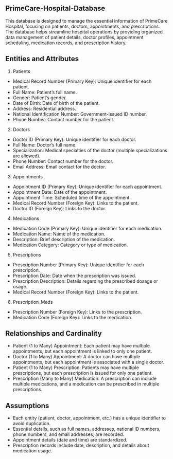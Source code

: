 ## PrimeCare-Hospital-Database
This database is designed to manage the essential information of PrimeCare Hospital, focusing on patients, doctors, appointments, and prescriptions. The database helps streamline hospital operations by providing organized data management of patient details, doctor profiles, appointment scheduling, medication records, and prescription history.

## Entities and Attributes
1. Patients
- Medical Record Number (Primary Key): Unique identifier for each patient.
- Full Name: Patient’s full name.
- Gender: Patient’s gender.
- Date of Birth: Date of birth of the patient.
- Address: Residential address.
- National Identification Number: Government-issued ID number.
- Phone Number: Contact number for the patient.

2. Doctors
- Doctor ID (Primary Key): Unique identifier for each doctor.
- Full Name: Doctor’s full name.
- Specialization: Medical specialties of the doctor (multiple specializations are allowed).
- Phone Number: Contact number for the doctor.
- Email Address: Email contact for the doctor.

3. Appointments
- Appointment ID (Primary Key): Unique identifier for each appointment.
- Appointment Date: Date of the appointment.
- Appointment Time: Scheduled time of the appointment.
- Medical Record Number (Foreign Key): Links to the patient.
- Doctor ID (Foreign Key): Links to the doctor.

4. Medications
- Medication Code (Primary Key): Unique identifier for each medication.
- Medication Name: Name of the medication.
- Description: Brief description of the medication.
- Medication Category: Category or type of medication.

5. Prescriptions
- Prescription Number (Primary Key): Unique identifier for each prescription.
- Prescription Date: Date when the prescription was issued.
- Prescription Description: Details regarding the prescribed dosage or usage.
- Medical Record Number (Foreign Key): Links to the patient.

6. Prescription_Meds
- Prescription Number (Foreign Key): Links to the prescription.
- Medication Code (Foreign Key): Links to the medication.

## Relationships and Cardinality
- Patient (1 to Many) Appointment: Each patient may have multiple appointments, but each appointment is linked to only one patient.
- Doctor (1 to Many) Appointment: A doctor can have multiple appointments, but each appointment is associated with a single doctor.
- Patient (1 to Many) Prescription: Patients may have multiple prescriptions, but each prescription is issued for only one patient.
- Prescription (Many to Many) Medication: A prescription can include multiple medications, and a medication can be prescribed in multiple prescriptions.

## Assumptions
- Each entity (patient, doctor, appointment, etc.) has a unique identifier to avoid duplication.
- Essential details, such as full names, addresses, national ID numbers, phone numbers, and email addresses, are recorded.
- Appointment details (date and time) are standardized.
- Prescription records include date, description, and details about medication usage.
